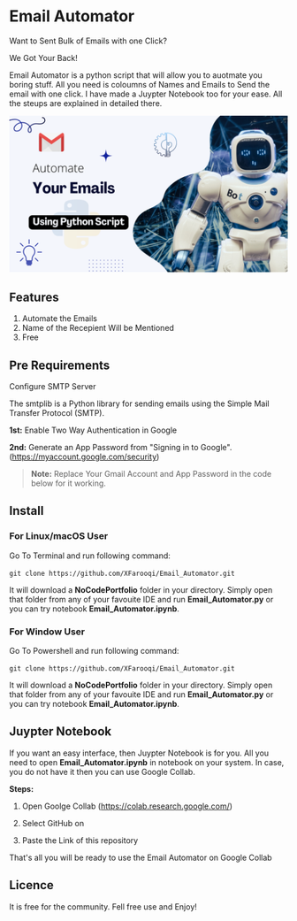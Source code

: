 # Email Automator



Want to Sent Bulk of Emails with one Click?

We Got Your Back!

Email Automator is a python script that will allow you to auotmate you boring stuff. All you need is coloumns of Names and Emails to Send the email with one click. I have made a Juypter Notebook too for your ease. All the steups are explained in detailed there. 

![Email Automator](https://github.com/XFarooqi/resources/blob/main/Images/Automate.png?raw=true)

## Features

1. Automate the Emails
2. Name of the Recepient Will be Mentioned
3. Free


## Pre Requirements
Configure SMTP Server

The smtplib is a Python library for sending emails using the Simple Mail Transfer Protocol (SMTP).

**1st:** Enable Two Way Authentication in Google

**2nd:** Generate an App Password from "Signing in to Google". (https://myaccount.google.com/security)

> **Note:** Replace Your Gmail Account and App Password in the code below for it working.


## Install

### For Linux/macOS User

Go To Terminal and run following command:

`git clone https://github.com/XFarooqi/Email_Automator.git`

It will download a **NoCodePortfolio** folder in your directory. Simply open that folder from any of your favouite IDE and run **Email_Automator.py** or you can try notebook **Email_Automator.ipynb**.

### For Window User

Go To Powershell and run following command:

`git clone https://github.com/XFarooqi/Email_Automator.git`

It will download a **NoCodePortfolio** folder in your directory. Simply open that folder from any of your favouite IDE and run **Email_Automator.py** or you can try notebook **Email_Automator.ipynb**.


## Juypter Notebook

If you want an easy interface, then Juypter Notebook is for you. All you need to open **Email_Automator.ipynb** in notebook on your system. In case, you do not have it then you can use Google Collab.

**Steps:**

1. Open Goolge Collab (https://colab.research.google.com/)

2. Select GitHub on 

3. Paste the Link of this repository

That's all you will be ready to use the Email Automator on Google Collab


## Licence

It is free for the community. Fell free use and Enjoy!


